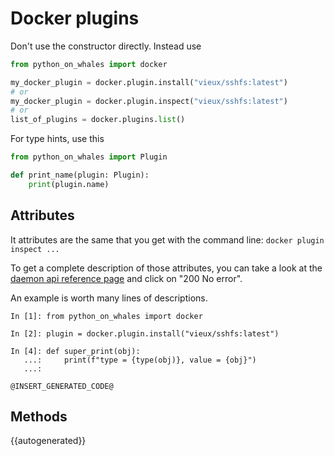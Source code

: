 # Docker plugins


Don't use the constructor directly. Instead use 
```python
from python_on_whales import docker

my_docker_plugin = docker.plugin.install("vieux/sshfs:latest")
# or
my_docker_plugin = docker.plugin.inspect("vieux/sshfs:latest")
# or
list_of_plugins = docker.plugins.list()
```
For type hints, use this

```python
from python_on_whales import Plugin

def print_name(plugin: Plugin):
    print(plugin.name)
```


## Attributes

It attributes are the same that you get with the command line:
`docker plugin inspect ...`

To get a complete description of those attributes, you 
can take a look at the [daemon api reference page](https://docs.docker.com/engine/api/v1.40/#operation/PluginInspect) 
and click on "200 No error".

An example is worth many lines of descriptions.

```
In [1]: from python_on_whales import docker

In [2]: plugin = docker.plugin.install("vieux/sshfs:latest")

In [4]: def super_print(obj):
   ...:     print(f"type = {type(obj)}, value = {obj}")
   ...:

@INSERT_GENERATED_CODE@
```

## Methods

{{autogenerated}}

